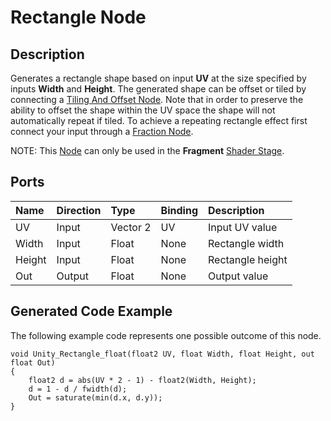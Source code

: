 # Rectangle Node

## Description

Generates a rectangle shape based on input **UV** at the size specified by inputs **Width** and **Height**. The generated shape can be offset or tiled by connecting a [Tiling And Offset Node](Tiling-And-Offset-Node.md). Note that in order to preserve the ability to offset the shape within the UV space the shape will not automatically repeat if tiled. To achieve a repeating rectangle effect first connect your input through a [Fraction Node](Fraction-Node.md).

NOTE: This [Node](Node.md) can only be used in the **Fragment** [Shader Stage](Shader-Stage.md).

## Ports

| Name        | Direction           | Type  | Binding | Description |
|:------------ |:-------------|:-----|:---|:---|
| UV      | Input | Vector 2 | UV | Input UV value |
| Width      | Input | Float | None | Rectangle width |
| Height      | Input | Float | None | Rectangle height |
| Out | Output      |    Float | None | Output value |

## Generated Code Example

The following example code represents one possible outcome of this node.

```
void Unity_Rectangle_float(float2 UV, float Width, float Height, out float Out)
{
    float2 d = abs(UV * 2 - 1) - float2(Width, Height);
    d = 1 - d / fwidth(d);
    Out = saturate(min(d.x, d.y));
}
```